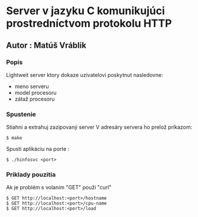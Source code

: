 # Server v jazyku C komunikujúci prostredníctvom protokolu HTTP

## Autor : Matúš Vráblik

### Popis
Lightweit server ktory dokaze uzivatelovi poskytnut nasledovne:
* meno serveru
* model procesoru
* zátaž procesoru

### Spustenie
Stiahni a extrahuj zazipovaný server
V adresáry servera ho prelož príkazom:
```
$ make
```
Spusti aplikáciu na porte <port>:
```
$ ./hinfosvc <port>
```

### Priklady pouzitia
Ak je problém s volaním "GET" použi "curl"
```
$ GET http://localhost:<port>/hostname
$ GET http://localhost:<port>/cpu-name
$ GET http://localhost:<port>/load
```